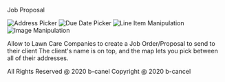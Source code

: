 Job Proposal

![Address Picker](https://media.giphy.com/media/dyvj1gBn4HYBfVDrpr/giphy.gif)
![Due Date Picker](https://media.giphy.com/media/VJYrbNGSMxUZ38RuU9/giphy.gif)
![Line Item Manipulation](https://media.giphy.com/media/UvK4kZ48BSmlVhiFQp/giphy.gif)
![Image Manipulation](https://media.giphy.com/media/fsaqYZsD0P0x600rE1/giphy.gif)

Allow to Lawn Care Companies to create a Job Order/Proposal to send to their client
The client's name is on top, and the map lets you pick between all of their addresses.

All Rights Reserved @ 2020 b-canel
Copyright @ 2020 b-cancel
